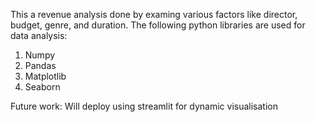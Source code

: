 This a revenue analysis done by examing various factors like director, budget, genre, and duration. The following python libraries are used for data analysis: 

1. Numpy
2. Pandas
3. Matplotlib
4. Seaborn

Future work: 
Will deploy using streamlit for dynamic visualisation



